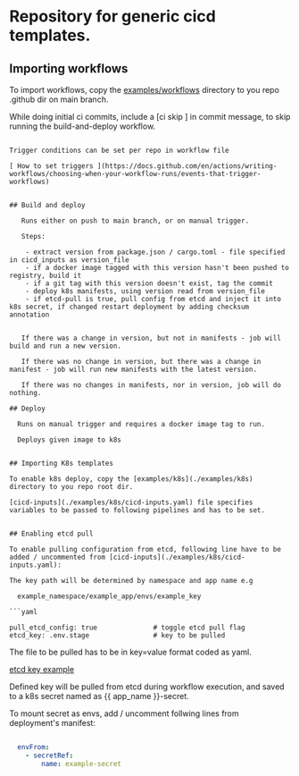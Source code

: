 
# Repository for generic cicd templates.

## Importing workflows

To import workflows, copy the [examples/workflows](./examples/workflows) directory to you repo .github dir on main branch.

While doing initial ci commits, include a [ci skip ] in commit message, to skip running the build-and-deploy workflow.
  
  
```

Trigger conditions can be set per repo in workflow file 

[ How to set triggers ](https://docs.github.com/en/actions/writing-workflows/choosing-when-your-workflow-runs/events-that-trigger-workflows)


## Build and deploy 

   Runs either on push to main branch, or on manual trigger.

   Steps:

    - extract version from package.json / cargo.toml - file specified in cicd_inputs as version_file
    - if a docker image tagged with this version hasn't been pushed to registry, build it
    - if a git tag with this version doesn't exist, tag the commit 
    - deploy k8s manifests, using version read from version_file
    - if etcd-pull is true, pull config from etcd and inject it into k8s secret, if changed restart deployment by adding checksum annotation


   If there was a change in version, but not in manifests - job will build and run a new version.

   If there was no change in version, but there was a change in manifest - job will run new manifests with the latest version.

   If there was no changes in manifests, nor in version, job will do nothing.

## Deploy

  Runs on manual trigger and requires a docker image tag to run.

  Deploys given image to k8s


## Importing K8s templates

To enable k8s deploy, copy the [examples/k8s](./examples/k8s) directory to you repo root dir.

[cicd-inputs](./examples/k8s/cicd-inputs.yaml) file specifies variables to be passed to following pipelines and has to be set.


## Enabling etcd pull

To enable pulling configuration from etcd, following line have to be added / uncommented from [cicd-inputs](./examples/k8s/cicd-inputs.yaml):

The key path will be determined by namespace and app name e.g

  example_namespace/example_app/envs/example_key
  
```yaml

pull_etcd_config: true              # toggle etcd pull flag
etcd_key: .env.stage                # key to be pulled 

```
The file to be pulled has to be in key=value format coded as yaml.

[etcd key example ](./examples/etcd/.env.stage)

Defined key will be pulled from etcd during workflow execution, and saved to a k8s secret named as {{ app_name }}-secret.

To mount secret as envs, add / uncomment follwing lines from deployment's manifest:

```yaml

  envFrom:
    - secretRef:
        name: example-secret

```


